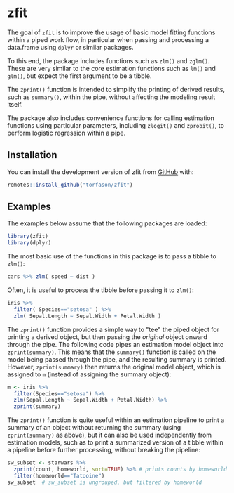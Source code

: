 
# zfit

<!-- badges: start -->
<!-- badges: end -->

The goal of `zfit` is to improve the usage of basic model fitting functions within a piped work flow, in particular when passing and processing a data.frame using `dplyr` or similar packages.

To this end, the package includes functions such as `zlm()` and `zglm()`. These are very similar to the core estimation functions such as `lm()` and `glm()`, but expect the first argument to be a tibble. 

The `zprint()` function is intended to simplify the printing of derived results, such as `summary()`, within the pipe, without affecting the modeling result itself.

The package also includes convenience functions for calling estimation functions using particular parameters, including `zlogit()` and `zprobit()`, to perform logistic regression within a pipe.

## Installation

You can install the development version of zfit from [GitHub](https://github.com/torfason/zfit) with:

``` r
remotes::install_github("torfason/zfit")
```

## Examples

The examples below assume that the following packages are loaded:

``` r
library(zfit)
library(dplyr)
```

The most basic use of the functions in this package is to pass a tibble to `zlm()`:

``` r
cars %>% zlm( speed ~ dist )
```

Often, it is useful to process the tibble before passing it to `zlm()`:

``` r
iris %>%
  filter( Species=="setosa" ) %>%
  zlm( Sepal.Length ~ Sepal.Width + Petal.Width )
```

The `zprint()` function provides a simple way to "tee" the piped object for printing a derived object, but then passing the *original* object onward through the pipe. The following code pipes an estimation model object into `zprint(summary)`. This means that the `summary()` function is called on the model being passed through the pipe, and the resulting summary is printed. However, `zprint(summary)` then returns the original model object, which is assigned to `m`  (instead of assigning the summary object):

``` r
m <- iris %>%
  filter(Species=="setosa") %>%
  zlm(Sepal.Length ~ Sepal.Width + Petal.Width) %>%
  zprint(summary)
```

The `zprint()` function is quite useful within an estimation pipeline to print a summary of an object without returning the summary (using `zprint(summary)` as above), but it can also be used independently from estimation models, such as to print a summarized version of a tibble within a pipeline before further processing, without breaking the pipeline:

``` r
sw_subset <- starwars %>%
  zprint(count, homeworld, sort=TRUE) %>% # prints counts by homeworld
  filter(homeworld=="Tatooine")
sw_subset  # sw_subset is ungrouped, but filtered by homeworld
```
